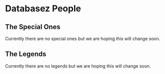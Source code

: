 # Databasez People

## The Special Ones

Currently there are no special ones but we are hoping this will change soon.

## The Legends

Currently there are no legends but we are hoping this will change soon.
